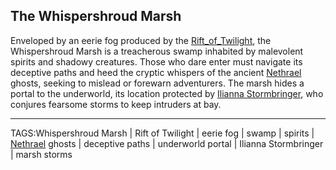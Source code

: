 ## The Whispershroud Marsh

Enveloped by an eerie fog produced by the [Rift_of_Twilight](Rift_of_Twilight.md), the Whispershroud Marsh is a treacherous swamp inhabited by malevolent spirits and shadowy creatures. Those who dare enter must navigate its deceptive paths and heed the cryptic whispers of the ancient [Nethrael](../Lore/Nethrael.md) ghosts, seeking to mislead or forewarn adventurers. The marsh hides a portal to the underworld, its location protected by [Ilianna Stormbringer](../People/Ilianna_Stormbringer.md), who conjures fearsome storms to keep intruders at bay.


---

TAGS:Whispershroud Marsh | Rift of Twilight | eerie fog | swamp | spirits | [Nethrael](../Lore/Nethrael.md) ghosts | deceptive paths | underworld portal | Ilianna Stormbringer | marsh storms
